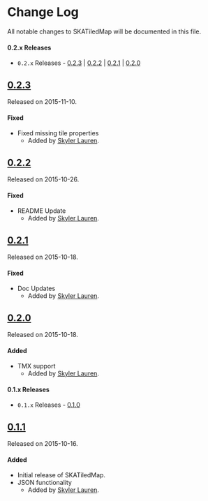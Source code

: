 # Change Log
All notable changes to SKATiledMap will be documented in this file.

#### 0.2.x Releases
- `0.2.x` Releases - [0.2.3](#0.2.3) | [0.2.2](#0.2.2) | [0.2.1](#0.2.1) | [0.2.0](#0.2.0)

## [0.2.3](https://github.com/SpriteKitAlliance/SKATiledMap/tree/0.2.3)
Released on 2015-11-10.

#### Fixed
- Fixed missing tile properties
  - Added by [Skyler Lauren](https://github.com/Urthstripe29).


## [0.2.2](https://github.com/SpriteKitAlliance/SKATiledMap/tree/0.2.2)
Released on 2015-10-26.

#### Fixed
- README Update
  - Added by [Skyler Lauren](https://github.com/Urthstripe29).
  
## [0.2.1](https://github.com/SpriteKitAlliance/SKATiledMap/tree/0.2.1)
Released on 2015-10-18.

#### Fixed
- Doc Updates
  - Added by [Skyler Lauren](https://github.com/Urthstripe29).
  
## [0.2.0](https://github.com/SpriteKitAlliance/SKATiledMap/tree/0.2.0)
Released on 2015-10-18.

#### Added
- TMX support
  - Added by [Skyler Lauren](https://github.com/Urthstripe29).


#### 0.1.x Releases
- `0.1.x` Releases - [0.1.0](#10)

## [0.1.1](https://github.com/SpriteKitAlliance/SKATiledMap/tree/0.1.0)
Released on 2015-10-16.

#### Added
- Initial release of SKATiledMap.
- JSON functionality
  - Added by [Skyler Lauren](https://github.com/Urthstripe29).
